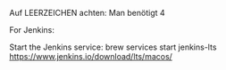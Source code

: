 Auf LEERZEICHEN achten: Man benötigt 4 

For Jenkins:

 Start the Jenkins service: brew services start jenkins-lts 
https://www.jenkins.io/download/lts/macos/
